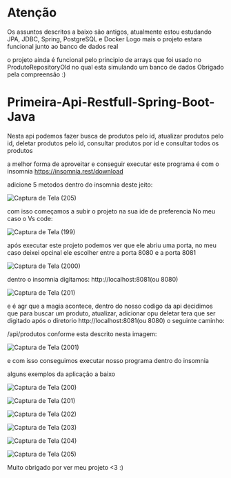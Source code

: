 # Atenção
Os assuntos descritos a baixo são antigos, atualmente estou estudando JPA, JDBC, Spring, PostgreSQL e Docker
Logo mais o projeto estara funcional junto ao banco de dados real

o projeto ainda é funcional pelo principio de arrays que foi usado no ProdutoRepositoryOld no qual esta simulando um banco de dados 
Obrigado pela compreensão :)




# Primeira-Api-Restfull-Spring-Boot-Java
Nesta api podemos fazer busca de produtos pelo id, atualizar produtos pelo id, deletar produtos pelo id, consultar produtos por id e  consultar todos os produtos


a melhor forma de aproveitar e conseguir executar este programa é com o insomnia
https://insomnia.rest/download

adicione 5 metodos dentro do insomnia deste jeito:


![Captura de Tela (205)](https://user-images.githubusercontent.com/106260967/229152749-6c5c7c4e-cf23-4547-ae90-b364161f661c.png)

com isso começamos a subir o projeto na sua ide de preferencia No meu caso o Vs code:

![Captura de Tela (199)](https://user-images.githubusercontent.com/106260967/229153725-976e4e1a-2d6f-4fd8-873e-449c53ed522f.png)

após executar este projeto podemos ver que ele abriu uma porta, no meu caso deixei opcinal ele escolher entre a porta
8080 e a porta 8081

![Captura de Tela (2000)](https://user-images.githubusercontent.com/106260967/229153929-8c83675a-3b2f-498b-bb09-07010841e3ab.png)

dentro o insomnia digitamos: http://localhost:8081(ou 8080)

![Captura de Tela (201)](https://user-images.githubusercontent.com/106260967/229154219-0bb317f9-d973-4579-9708-f8d27a26a959.png)

e é agr que a magia acontece, dentro do nosso codigo da api decidimos que para buscar um produto, atualizar, adicionar opu deletar tera que ser digitado
após o diretorio http://localhost:8081(ou 8080) o seguinte caminho:

/api/produtos conforme esta descrito nesta imagem: 

![Captura de Tela (2001)](https://user-images.githubusercontent.com/106260967/229155001-4e7ea951-2d8d-4f5d-a1bb-ab03ff89a792.png)

e com isso conseguimos executar nosso programa dentro do insomnia

alguns exemplos da aplicação a baixo

![Captura de Tela (200)](https://user-images.githubusercontent.com/106260967/229155377-703e8979-daf3-4de0-9a30-8d91588137f8.png)


![Captura de Tela (201)](https://user-images.githubusercontent.com/106260967/229155511-cb7679fd-ee48-4b92-bca8-1c758ef668ee.png)


![Captura de Tela (202)](https://user-images.githubusercontent.com/106260967/229155571-c9299c84-f7ac-407c-aab6-312c9fe63070.png)


![Captura de Tela (203)](https://user-images.githubusercontent.com/106260967/229155673-66b1ab97-8553-448b-bb41-9354b338cd4a.png)


![Captura de Tela (204)](https://user-images.githubusercontent.com/106260967/229155700-9034149a-5852-45ea-87d3-4a6b815c9086.png)


![Captura de Tela (205)](https://user-images.githubusercontent.com/106260967/229155716-3632b12f-9c8c-4988-8d49-71f8c3035d10.png)



Muito obrigado por ver meu projeto <3 :)



